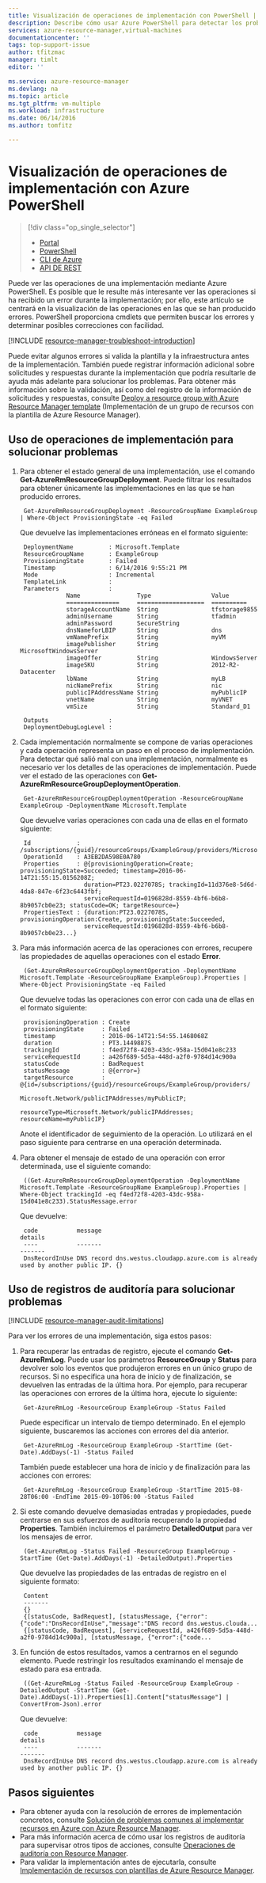 ```yaml
---
title: Visualización de operaciones de implementación con PowerShell | Microsoft Docs
description: Describe cómo usar Azure PowerShell para detectar los problemas de la implementación de Resource Manager.
services: azure-resource-manager,virtual-machines
documentationcenter: ''
tags: top-support-issue
author: tfitzmac
manager: timlt
editor: ''

ms.service: azure-resource-manager
ms.devlang: na
ms.topic: article
ms.tgt_pltfrm: vm-multiple
ms.workload: infrastructure
ms.date: 06/14/2016
ms.author: tomfitz

---
```

# Visualización de operaciones de implementación con Azure PowerShell
> [!div class="op_single_selector"]
> * [Portal](resource-manager-troubleshoot-deployments-portal.md)
> * [PowerShell](resource-manager-troubleshoot-deployments-powershell.md)
> * [CLI de Azure](resource-manager-troubleshoot-deployments-cli.md)
> * [API DE REST](resource-manager-troubleshoot-deployments-rest.md)
> 
> 

Puede ver las operaciones de una implementación mediante Azure PowerShell. Es posible que le resulte más interesante ver las operaciones si ha recibido un error durante la implementación; por ello, este artículo se centrará en la visualización de las operaciones en las que se han producido errores. PowerShell proporciona cmdlets que permiten buscar los errores y determinar posibles correcciones con facilidad.

[!INCLUDE [resource-manager-troubleshoot-introduction](../includes/resource-manager-troubleshoot-introduction.md)]

Puede evitar algunos errores si valida la plantilla y la infraestructura antes de la implementación. También puede registrar información adicional sobre solicitudes y respuestas durante la implementación que podría resultarle de ayuda más adelante para solucionar los problemas. Para obtener más información sobre la validación, así como del registro de la información de solicitudes y respuestas, consulte [Deploy a resource group with Azure Resource Manager template](resource-group-template-deploy.md) (Implementación de un grupo de recursos con la plantilla de Azure Resource Manager).

## Uso de operaciones de implementación para solucionar problemas
1. Para obtener el estado general de una implementación, use el comando **Get-AzureRmResourceGroupDeployment**. Puede filtrar los resultados para obtener únicamente las implementaciones en las que se han producido errores.
   
        Get-AzureRmResourceGroupDeployment -ResourceGroupName ExampleGroup | Where-Object ProvisioningState -eq Failed
   
    Que devuelve las implementaciones erróneas en el formato siguiente:
   
        DeploymentName          : Microsoft.Template
        ResourceGroupName       : ExampleGroup
        ProvisioningState       : Failed
        Timestamp               : 6/14/2016 9:55:21 PM
        Mode                    : Incremental
        TemplateLink            :
        Parameters              :
                    Name                Type                 Value
                    ===============     ===================  ==========
                    storageAccountName  String               tfstorage9855
                    adminUsername       String               tfadmin
                    adminPassword       SecureString
                    dnsNameforLBIP      String               dns
                    vmNamePrefix        String               myVM
                    imagePublisher      String               MicrosoftWindowsServer
                    imageOffer          String               WindowsServer
                    imageSKU            String               2012-R2-Datacenter
                    lbName              String               myLB
                    nicNamePrefix       String               nic
                    publicIPAddressName String               myPublicIP
                    vnetName            String               myVNET
                    vmSize              String               Standard_D1
   
        Outputs                 :
        DeploymentDebugLogLevel :
2. Cada implementación normalmente se compone de varias operaciones y cada operación representa un paso en el proceso de implementación. Para detectar qué salió mal con una implementación, normalmente es necesario ver los detalles de las operaciones de implementación. Puede ver el estado de las operaciones con **Get-AzureRmResourceGroupDeploymentOperation**.
   
        Get-AzureRmResourceGroupDeploymentOperation -ResourceGroupName ExampleGroup -DeploymentName Microsoft.Template
   
    Que devuelve varias operaciones con cada una de ellas en el formato siguiente:
   
        Id             : /subscriptions/{guid}/resourceGroups/ExampleGroup/providers/Microsoft.Resources/deployments/Microsoft.Template/operations/A3EB2DA598E0A780
        OperationId    : A3EB2DA598E0A780
        Properties     : @{provisioningOperation=Create; provisioningState=Succeeded; timestamp=2016-06-14T21:55:15.0156208Z;
                         duration=PT23.0227078S; trackingId=11d376e8-5d6d-4da8-847e-6f23c6443fbf;
                         serviceRequestId=0196828d-8559-4bf6-b6b8-8b9057cb0e23; statusCode=OK; targetResource=}
        PropertiesText : {duration:PT23.0227078S, provisioningOperation:Create, provisioningState:Succeeded,
                         serviceRequestId:0196828d-8559-4bf6-b6b8-8b9057cb0e23...}
3. Para más información acerca de las operaciones con errores, recupere las propiedades de aquellas operaciones con el estado **Error**.
   
        (Get-AzureRmResourceGroupDeploymentOperation -DeploymentName Microsoft.Template -ResourceGroupName ExampleGroup).Properties | Where-Object ProvisioningState -eq Failed
   
    Que devuelve todas las operaciones con error con cada una de ellas en el formato siguiente:
   
        provisioningOperation : Create
        provisioningState     : Failed
        timestamp             : 2016-06-14T21:54:55.1468068Z
        duration              : PT3.1449887S
        trackingId            : f4ed72f8-4203-43dc-958a-15d041e8c233
        serviceRequestId      : a426f689-5d5a-448d-a2f0-9784d14c900a
        statusCode            : BadRequest
        statusMessage         : @{error=}
        targetResource        : @{id=/subscriptions/{guid}/resourceGroups/ExampleGroup/providers/
                                Microsoft.Network/publicIPAddresses/myPublicIP;
                                resourceType=Microsoft.Network/publicIPAddresses; resourceName=myPublicIP}
   
    Anote el identificador de seguimiento de la operación. Lo utilizará en el paso siguiente para centrarse en una operación determinada.
4. Para obtener el mensaje de estado de una operación con error determinada, use el siguiente comando:
   
        ((Get-AzureRmResourceGroupDeploymentOperation -DeploymentName Microsoft.Template -ResourceGroupName ExampleGroup).Properties | Where-Object trackingId -eq f4ed72f8-4203-43dc-958a-15d041e8c233).StatusMessage.error
   
    Que devuelve:
   
        code           message                                                                        details
        ----           -------                                                                        -------
        DnsRecordInUse DNS record dns.westus.cloudapp.azure.com is already used by another public IP. {}

## Uso de registros de auditoría para solucionar problemas
[!INCLUDE [resource-manager-audit-limitations](../includes/resource-manager-audit-limitations.md)]

Para ver los errores de una implementación, siga estos pasos:

1. Para recuperar las entradas de registro, ejecute el comando **Get-AzureRmLog**. Puede usar los parámetros **ResourceGroup** y **Status** para devolver solo los eventos que produjeron errores en un único grupo de recursos. Si no especifica una hora de inicio y de finalización, se devuelven las entradas de la última hora. Por ejemplo, para recuperar las operaciones con errores de la última hora, ejecute lo siguiente:
   
        Get-AzureRmLog -ResourceGroup ExampleGroup -Status Failed
   
    Puede especificar un intervalo de tiempo determinado. En el ejemplo siguiente, buscaremos las acciones con errores del día anterior.
   
        Get-AzureRmLog -ResourceGroup ExampleGroup -StartTime (Get-Date).AddDays(-1) -Status Failed
   
    También puede establecer una hora de inicio y de finalización para las acciones con errores:
   
        Get-AzureRmLog -ResourceGroup ExampleGroup -StartTime 2015-08-28T06:00 -EndTime 2015-09-10T06:00 -Status Failed
2. Si este comando devuelve demasiadas entradas y propiedades, puede centrarse en sus esfuerzos de auditoría recuperando la propiedad **Properties**. También incluiremos el parámetro **DetailedOutput** para ver los mensajes de error.
   
        (Get-AzureRmLog -Status Failed -ResourceGroup ExampleGroup -StartTime (Get-Date).AddDays(-1) -DetailedOutput).Properties
   
    Que devuelve las propiedades de las entradas de registro en el siguiente formato:
   
        Content
        -------
        {} 
        {[statusCode, BadRequest], [statusMessage, {"error":{"code":"DnsRecordInUse","message":"DNS record dns.westus.clouda...
        {[statusCode, BadRequest], [serviceRequestId, a426f689-5d5a-448d-a2f0-9784d14c900a], [statusMessage, {"error":{"code...
3. En función de estos resultados, vamos a centrarnos en el segundo elemento. Puede restringir los resultados examinando el mensaje de estado para esa entrada.
   
        ((Get-AzureRmLog -Status Failed -ResourceGroup ExampleGroup -DetailedOutput -StartTime (Get-Date).AddDays(-1)).Properties[1].Content["statusMessage"] | ConvertFrom-Json).error
   
    Que devuelve:
   
        code           message                                                                        details
        ----           -------                                                                        -------
        DnsRecordInUse DNS record dns.westus.cloudapp.azure.com is already used by another public IP. {}

## Pasos siguientes
* Para obtener ayuda con la resolución de errores de implementación concretos, consulte [Solución de problemas comunes al implementar recursos en Azure con Azure Resource Manager](resource-manager-common-deployment-errors.md).
* Para más información acerca de cómo usar los registros de auditoría para supervisar otros tipos de acciones, consulte [Operaciones de auditoría con Resource Manager](resource-group-audit.md).
* Para validar la implementación antes de ejecutarla, consulte [Implementación de recursos con plantillas de Azure Resource Manager](resource-group-template-deploy.md).

<!---HONumber=AcomDC_0622_2016-->